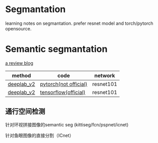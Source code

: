 # Segmantation
learning notes on segmantation. prefer resnet model and torch/pytorch opensource.

# Semantic segmantation

[a review blog](http://blog.qure.ai/notes/semantic-segmentation-deep-learning-review)

|method|code|network|
|-----|-----|----|
|[deeplab_v2](https://arxiv.org/abs/1606.00915)|[pytorch(not official)](https://github.com/isht7/pytorch-deeplab-resnet)|resnet101|
|[deeplab_v2](https://arxiv.org/abs/1606.00915)|[tensorflow(official)](https://github.com/DrSleep/tensorflow-deeplab-resnet)|resnet101|

## 通行空间检测

针对环视拼接图像的semantic seg (kittiseg/fcn/pspnet/icnet)

针对鱼眼图像的直接分割（ICnet）
